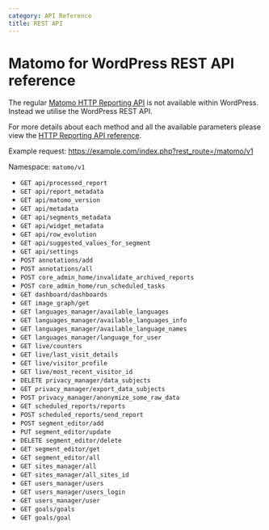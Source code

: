 ```yaml
---
category: API Reference
title: REST API
---
```

# Matomo for WordPress REST API reference

The regular [Matomo HTTP Reporting API](https://developer.matomo.org/api-reference/reporting-api) is not available within WordPress. Instead we utilise the WordPress REST API.

For more details about each method and all the available parameters please view the [HTTP Reporting API reference](https://developer.matomo.org/api-reference/reporting-api).

Example request: https://example.com/index.php?rest_route=/matomo/v1

Namespace: `matomo/v1`

* `GET api/processed_report`
* `GET api/report_metadata`
* `GET api/matomo_version`
* `GET api/metadata`
* `GET api/segments_metadata`
* `GET api/widget_metadata`
* `GET api/row_evolution`
* `GET api/suggested_values_for_segment`
* `GET api/settings`
* `POST annotations/add`
* `POST annotations/all`
* `POST core_admin_home/invalidate_archived_reports`
* `POST core_admin_home/run_scheduled_tasks`
* `GET dashboard/dashboards`
* `GET image_graph/get`
* `GET languages_manager/available_languages`
* `GET languages_manager/available_languages_info`
* `GET languages_manager/available_language_names`
* `GET languages_manager/language_for_user`
* `GET live/counters`
* `GET live/last_visit_details`
* `GET live/visitor_profile`
* `GET live/most_recent_visitor_id`
* `DELETE privacy_manager/data_subjects`
* `GET privacy_manager/export_data_subjects`
* `POST privacy_manager/anonymize_some_raw_data`
* `GET scheduled_reports/reports`
* `POST scheduled_reports/send_report`
* `POST segment_editor/add`
* `PUT segment_editor/update`
* `DELETE segment_editor/delete`
* `GET segment_editor/get`
* `GET segment_editor/all`
* `GET sites_manager/all`
* `GET sites_manager/all_sites_id`
* `GET users_manager/users`
* `GET users_manager/users_login`
* `GET users_manager/user`
* `GET goals/goals`
* `GET goals/goal`
